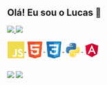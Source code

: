 ## Olá!  Eu sou o Lucas  👋

<div>

   <a href="https://github.com/LucasCosta-Code23">

   <img heigh="180em"  src="https://github-readme-stats.vercel.app/api?username=LucasCosta-Code23&show_icons=true&theme=transparent&include_all_commits=true&count_private=true"/>
   
   <img height="180em" src="https://github-readme-stats.vercel.app/api/top-langs/?username=LucasCosta-Code23&layout=compact&langs_count=16&theme=gruvbox"/>

</div>

<div style="display: inline_block"><br>
<img align="center" alt="Lucas-Js" heigth="30" width="40" src="https://raw.githubusercontent.com/devicons/devicon/master/icons/javascript/javascript-plain.svg"/>
<img align="center" alt="Lucas-HTML" heigth="30" width="40" src="https://raw.githubusercontent.com/devicons/devicon/master/icons/html5/html5-original.svg"/>
<img align="center" alt="Lucas-CSS" heigth="30" width="40" src="https://raw.githubusercontent.com/devicons/devicon/master/icons/css3/css3-original.svg"/>
<img align="center" alt="Lucas-Python" heigth="30" width="40" src="https://raw.githubusercontent.com/devicons/devicon/master/icons/python/python-original.svg"/>
<img align="center" alt="Lucas-Angular" heigth="30" width="40" src="https://raw.githubusercontent.com/devicons/devicon/master/icons/angular/angular-original.svg"/>
</div>

##

<div>
    <a href = "mailto:lucascosta.dev23@gmail.com"><img src="https://img.shields.io/badge/Gmail-D14836?style=for-the-badge&logo=gmail&logoColor=white"></a>
    <a href = "https://www.linkedin.com/in/lucas-costa-b2a1161b1" target=_blank"><img src="https://img.shields.io/badge/LinkedIn-0077B5?style=for-the-badge&logo=linkedin&logoColor=white" target=_blank"></a>


</div>
